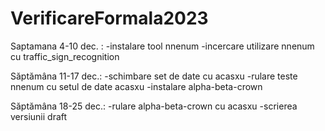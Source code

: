 # VerificareFormala2023

Saptamana 4-10 dec. :
-instalare tool nnenum 
-incercare utilizare nnenum cu traffic_sign_recognition

Săptămâna 11-17 dec.: 
-schimbare set de date cu acasxu
-rulare teste nnenum cu setul de date acasxu
-instalare alpha-beta-crown 

Săptămâna 18-25 dec.:
-rulare alpha-beta-crown cu acasxu
-scrierea versiunii draft 
